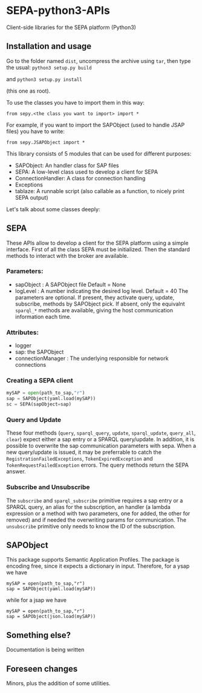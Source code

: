 # SEPA-python3-APIs
Client-side libraries for the SEPA platform (Python3)

## Installation and usage

Go to the folder named `dist`, uncompress the archive using `tar`, then 
type the usual:
```python3 setup.py build```

and
```python3 setup.py install```

(this one as root).

To use the classes you have to import them in this way:
```
from sepy.<the class you want to import> import *
```

For example, if you want to import the SAPObject (used to handle JSAP files) 
you have to write:
```python3
from sepy.JSAPObject import *
```

This library consists of 5 modules that can be used for different purposes:

- SAPObject: An handler class for SAP files
- SEPA: A low-level class used to develop a client for SEPA
- ConnectionHandler: A class for connection handling
- Exceptions
- tablaze: A runnable script (also callable as a function, to nicely print SEPA output)

Let's talk about some classes deeply:

## SEPA

These APIs allow to develop a client for the SEPA platform using a simple interface. 
First of all the class SEPA must be initialized. Then the standard methods 
to interact with the broker are available.

### Parameters:
- sapObject :
  A SAPObject file Default = None
- logLevel :
  A number indicating the desired log level. Default = 40
The parameters are optional. If present, they activate query, update, subscribe, 
methods by SAPObject pick. If absent, only the equivalnt `sparql_*` methods 
are available, giving the host communication information each time.

### Attributes:
- logger
- sap:
  the SAPObject
- connectionManager :
  The underlying responsible for network connections

### Creating a SEPA client

```python
mySAP = open(path_to_sap,"r")
sap = SAPObject(yaml.load(mySAP))
sc = SEPA(sapObject=sap)
```

### Query and Update

These four methods (`query`, `sparql_query`, `update`, `sparql_update`, 
`query_all`, `clear`) expect either a sap entry or a SPARQL query/update. 
In addition, it is possible to overwrite the sap communication parameters 
with sepa. When a new query/update is issued, it may be preferrable to 
catch the `RegistrationFailedExceptions`, `TokenExpiredException` and 
`TokenRequestFailedException` errors. The query methods return the SEPA answer.

### Subscribe and Unsubscribe

The `subscribe` and `sparql_subscribe` primitive requires a sap entry or 
a SPARQL query, an alias for the subscription, an handler (a lambda expression
or a method with two parameters, one for added, the other for removed) 
and if needed the overwriting params for communication. 
The `unsubscribe` primitive only needs to know the ID of the subscription.

## SAPObject

This package supports Semantic Application Profiles. The package is encoding
free, since it expects a dictionary in input. Therefore, for a ysap we have
```
mySAP = open(path_to_sap,"r")
sap = SAPObject(yaml.load(mySAP))
```
while for a jsap we have
```
mySAP = open(path_to_sap,"r")
sap = SAPObject(json.load(mySAP))
```

## Something else?

Documentation is being written

## Foreseen changes
Minors, plus the addition of some utilities.

